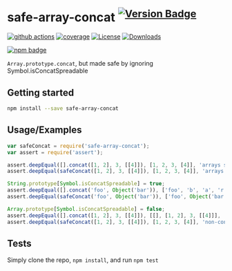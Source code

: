 # safe-array-concat <sup>[![Version Badge][npm-version-svg]][package-url]</sup>

[![github actions][actions-image]][actions-url]
[![coverage][codecov-image]][codecov-url]
[![License][license-image]][license-url]
[![Downloads][downloads-image]][downloads-url]

[![npm badge][npm-badge-png]][package-url]

`Array.prototype.concat`, but made safe by ignoring Symbol.isConcatSpreadable

## Getting started

```sh
npm install --save safe-array-concat
```

## Usage/Examples

```js
var safeConcat = require('safe-array-concat');
var assert = require('assert');

assert.deepEqual([].concat([1, 2], 3, [[4]]), [1, 2, 3, [4]], 'arrays spread as expected with normal concat');
assert.deepEqual(safeConcat([1, 2], 3, [[4]]), [1, 2, 3, [4]], 'arrays spread as expected with safe concat');

String.prototype[Symbol.isConcatSpreadable] = true;
assert.deepEqual([].concat('foo', Object('bar')), ['foo', 'b', 'a', 'r'], 'spreadable String objects are spread with normal concat!!!');
assert.deepEqual(safeConcat('foo', Object('bar')), ['foo', Object('bar')], 'spreadable String objects are not spread with safe concat');

Array.prototype[Symbol.isConcatSpreadable] = false;
assert.deepEqual([].concat([1, 2], 3, [[4]]), [[], [1, 2], 3, [[4]]], 'non-concat-spreadable arrays do not spread with normal concat!!!');
assert.deepEqual(safeConcat([1, 2], 3, [[4]]), [1, 2, 3, [4]], 'non-concat-spreadable arrays still spread with safe concat');
```

## Tests
Simply clone the repo, `npm install`, and run `npm test`

[package-url]: https://npmjs.org/package/safe-array-concat
[npm-version-svg]: https://versionbadg.es/ljharb/safe-array-concat.svg
[deps-svg]: https://david-dm.org/ljharb/safe-array-concat.svg
[deps-url]: https://david-dm.org/ljharb/safe-array-concat
[dev-deps-svg]: https://david-dm.org/ljharb/safe-array-concat/dev-status.svg
[dev-deps-url]: https://david-dm.org/ljharb/safe-array-concat#info=devDependencies
[npm-badge-png]: https://nodei.co/npm/safe-array-concat.png?downloads=true&stars=true
[license-image]: https://img.shields.io/npm/l/safe-array-concat.svg
[license-url]: LICENSE
[downloads-image]: https://img.shields.io/npm/dm/safe-array-concat.svg
[downloads-url]: https://npm-stat.com/charts.html?package=safe-array-concat
[codecov-image]: https://codecov.io/gh/ljharb/safe-array-concat/branch/main/graphs/badge.svg
[codecov-url]: https://app.codecov.io/gh/ljharb/safe-array-concat/
[actions-image]: https://img.shields.io/endpoint?url=https://github-actions-badge-u3jn4tfpocch.runkit.sh/ljharb/safe-array-concat
[actions-url]: https://github.com/ljharb/safe-array-concat/actions

